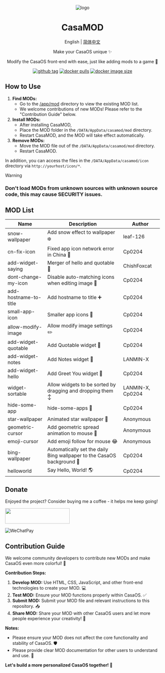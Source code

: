 <div align="center">

![logo](img/icon.png)

# CasaMOD

English | [简体中文](/README_CN.md)

Make your CasaOS unique ✨

Modify the CasaOS front-end with ease, just like adding mods to a game 🎨


[![github tag][gitHub-tag-image]][github-url] [![docker pulls][docker-pulls-image]][docker-url] [![docker image size][docker-image-size-image]][docker-url]

[gitHub-tag-image]: https://img.shields.io/github/v/tag/Cp0204/casamod
[docker-pulls-image]: https://img.shields.io/docker/pulls/cp0204/casamod
[docker-image-size-image]: https://img.shields.io/docker/image-size/cp0204/casamod
[github-url]: https://github.com/Cp0204/casamod
[docker-url]: https://hub.docker.com/r/cp0204/casamod

</div>

## How to Use

1. **Find MODs:**
    *   Go to the [/app/mod](/app/mod) directory to view the existing MOD list.
    *   We welcome contributions of new MODs! Please refer to the "Contribution Guide" below.
2. **Install MODs:**
    *   After installing CasaMOD,
    *   Place the MOD folder in the `/DATA/AppData/casamod/mod` directory.
    *   Restart CasaMOD, and the MOD will take effect automatically.
3. **Remove MODs:**
    *   Move the MOD file out of the `/DATA/AppData/casamod/mod` directory.
    *   Restart CasaMOD.

In addition, you can access the files in the `/DATA/AppData/casamod/icon` directory via `http://yourhost/icon/*`.

> [!WARNING]
> ### Don't load MODs from unknown sources with unknown source code, this may cause **SECURITY** issues.

## MOD List

| Name | Description | Author |
| ---- | ----------- | ------ |
| snow-wallpaper | Add snow effect to wallpaper ❄️ | leaf-126 |
| cn-fix-icon | Fixed app icon network error in China 🎨 | Cp0204 |
| add-widget-saying | Merger of hello and quotable 👋 | ChishFoxcat |
| dont-change-my-icon | Disable auto-matching icons when editing image 🚫 | Cp0204 |
| add-hostname-to-title | Add hostname to title ➕ | Cp0204 |
| small-app-icon | Smaller app icons 🤏 | Cp0204 |
| allow-modify-image | Allow modify image settings ✏️ | Cp0204 |
| add-widget-quotable | Add Quotable widget 💬 | Cp0204 |
| add-widget-notes | Add Notes widget 📝 | LANMIN-X |
| add-widget-hello | Add Greet You widget 👋 | Cp0204 |
| widget-sortable | Allow widgets to be sorted by dragging and dropping them ↕️ | LANMIN-X, Cp0204 |
| hide-some-app | hide-some-apps 🙈 | Cp0204 |
| star-wallpaper | Animated star wallpaper 🌌 | Anonymous |
| geometric-cursor | Add geometric spread animation to mouse 💠 | Anonymous |
| emoji-cursor | Add emoji follow for mouse 😂 | Anonymous |
| bing-wallpaper | Automatically set the daily Bing wallpaper to the CasaOS background 🌇 | Cp0204 |
| helloworld | Say Hello, World! 🌎 | Cp0204 |

## Donate

Enjoyed the project? Consider buying me a coffee - it helps me keep going!

<a href="https://buymeacoffee.com/cp0204"><img src="https://cdn.buymeacoffee.com/buttons/v2/default-yellow.png" height="50" width="210" target="_blank"/></a>

![WeChatPay](https://cdn.jsdelivr.net/gh/Cp0204/Cp0204@main/img/wechat_pay_qrcode.png)

## Contribution Guide

We welcome community developers to contribute new MODs and make CasaOS even more colorful! 💖

**Contribution Steps:**

1. **Develop MOD:** Use HTML, CSS, JavaScript, and other front-end technologies to create your MOD. 💻
2. **Test MOD:** Ensure your MOD functions properly within CasaOS. ✅
3. **Submit MOD:** Submit your MOD file and relevant instructions to this repository. 📥
4. **Share MOD:** Share your MOD with other CasaOS users and let more people experience your creativity! 🎉

**Notes:**

*   Please ensure your MOD does not affect the core functionality and stability of CasaOS. 🛡️
*   Please provide clear MOD documentation for other users to understand and use. 📖

**Let's build a more personalized CasaOS together! 🚀**



